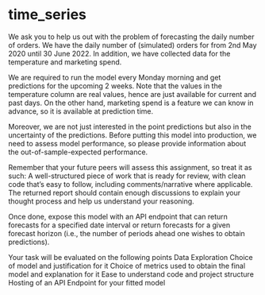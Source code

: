 # time_series
We ask you to help us out with the problem of forecasting the daily number of orders. We have the daily number of (simulated) orders for from 2nd May 2020 until 30 June 2022. In addition, we have collected data for the temperature and marketing spend.

We are required to run the model every Monday morning and get predictions for the upcoming 2 weeks. Note that the values in the temperature column are real values, hence are just available for current and past days. On the other hand, marketing spend is a feature we can know in advance, so it is available at prediction time.

Moreover, we are not just interested in the point predictions but also in the uncertainty of the predictions.
Before putting this model into production, we need to assess model performance, so please provide information about the out-of-sample-expected performance.

Remember that your future peers will assess this assignment, so treat it as such: A well-structured piece of work that is ready for review, with clean code that’s easy to follow, including comments/narrative where applicable. The returned report should contain enough discussions to explain your thought process and help us understand your reasoning. 

Once done, expose this model with an API endpoint
that can return forecasts for a specified date interval or return forecasts for a given
forecast horizon (i.e., the number of periods ahead one wishes to obtain predictions).

Your task will be evaluated on the following points
Data Exploration
Choice of model and justification for it
Choice of metrics used to obtain the final model and explanation for it
Ease to understand code and project structure
Hosting of an API Endpoint for your fitted model


